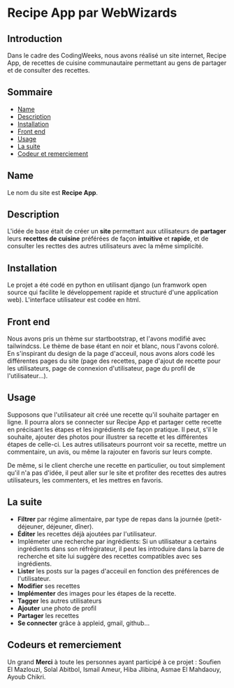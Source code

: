 # Recipe App par WebWizards


## Introduction

Dans le cadre des CodingWeeks, nous avons réalisé un site internet, Recipe App, de recettes de cuisine communautaire permettant au gens de partager et de consulter des recettes. 

## Sommaire

*   [Name](#name)
*   [Description](#description)
*   [Installation](#installation)
*   [Front end](#front-end)
*   [Usage](#usage)
*   [La suite](#la-suite)
*   [Codeur et remerciement](#codeur_et_remerciement)

## Name
Le nom du site est **Recipe App**.

## Description
L'idée de base était de créer un **site** permettant aux utilisateurs de **partager** leurs **recettes de cuisine** préférées de façon **intuitive** et **rapide**, et de consulter les recttes des autres utilisateurs avec la même simplicité. 

## Installation

Le projet a été codé en python en utilisant django (un framwork open source qui facilite le développement rapide et structuré d'une application web). L'interface utilisateur est codée en html. 

## Front end
Nous avons pris un thème sur startbootstrap, et l'avons modifié avec tailwindcss. Le thème de base étant en noir et blanc, nous l'avons coloré. En s'inspirant du design de la page d'acceuil, nous avons alors codé les différentes pages du site (page des recettes, page d'ajout de recette pour les utilisateurs, page de connexion d'utilisateur, page du profil de l'utilisateur...).

## Usage

Supposons que l'utilisateur ait créé une recette qu'il souhaite partager en ligne. Il pourra alors se connecter sur Recipe App et partager cette recette en précisant les étapes et les ingrédients de façon pratique. Il peut, s'il le souhaite, ajouter des photos pour illustrer sa recette et les différentes étapes de celle-ci.  Les autres utilisateurs pourront voir sa recette, mettre un commentaire, un avis, ou même la rajouter en favoris sur leurs compte.

De même, si le client cherche une recette en particulier, ou tout simplement qu'il n'a pas d'idée, il peut aller sur le site et profiter des recettes des autres utilisateurs, les commenters, et les mettres en favoris.


## La suite
-   **Filtrer** par régime alimentaire, par type de repas dans la journée (petit-déjeuner, déjeuner, dîner).
-   **Éditer** les recettes déjà ajoutées par l'utilisateur.
-   Implémeter une recherche par ingrédients: Si un utilisateur a certains ingrédients dans son réfrégirateur, il peut les introduire dans la barre de recherche et site lui suggère des recettes compatibles avec ses ingrédients.
-   **Lister** les posts sur la pages d'acceuil en fonction des préférences de l'utilisateur. 
-   **Modifier** ses recettes
-   **Implémenter** des images pour les étapes de la recette.
-   **Tagger** les autres utilisateurs
-   **Ajouter** une photo de profil
-   **Partager** les recettes
-   **Se connecter** grâce à appleid, gmail, github...
## Codeurs et remerciement

Un grand **Merci** à toute les personnes ayant participé à ce projet : Soufien El Mazlouzi, Solal Abitbol,  Ismail Ameur, Hiba Jlibina, Asmae El Mahdaouy, Ayoub Chikri. 





